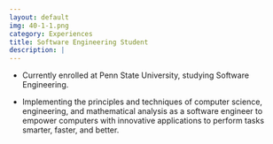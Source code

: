 ```yaml
---
layout: default
img: 40-1-1.png
category: Experiences
title: Software Engineering Student
description: |
---
```


- Currently enrolled at Penn State University, studying Software Engineering.

- Implementing the principles and techniques of computer science, engineering, and mathematical analysis as a software engineer to empower computers with innovative applications to perform tasks smarter, faster, and better.
